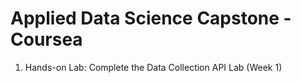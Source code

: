 # Applied Data Science Capstone - Coursea
1. Hands-on Lab: Complete the Data Collection API Lab (Week 1)
